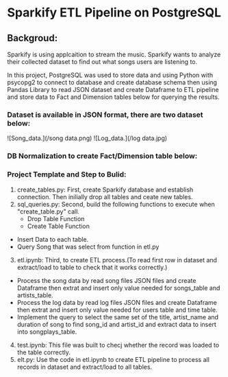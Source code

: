 # Sparkify ETL Pipeline on PostgreSQL

## Backgroud:

Sparkify is using applcaition to stream the music. Sparkify wants to analyze their collected dataset to find out what songs users are listening to.

In this project, PostgreSQL was used to store data and using Python with psycopg2 to connect to database and create database schema then using Pandas Library to read JSON dataset and create Dataframe to ETL pipeline and store data to Fact and Dimension tables below for querying the results.

### Dataset is available in JSON format, there are two dataset below: 

  ![Song_data.](/song data.png) 
![Log_data.](/log data.jpg)

### DB Normalization to create Fact/Dimension table below:

### Project Template and Step to Bulid:

1. create_tables.py: First, create Sparkify database and establish connection. Then inilially drop all tables and ceate new tables.
2. sql_queries.py: Second, build the following functions to execute when "create_table.py" call.
   - Drop Table Function
   - Create Table Function
- Insert Data to each table.
- Query Song that was select from function in etl.py
3. etl.ipynb: Third, to create ETL process.(To read first row in dataset and extract/load to table to check that it works correctly.)
- Process the song data by read song files JSON files and create Dataframe then extrat and insert only value needed for songs_table and artists_table.
- Process the log data by read log files JSON files and create Dataframe then extrat and insert only value needed for users table and time table.
- Implement the query to select the same set of the title, artist_name and duration of song to find song_id and artist_id and extract data to insert into songplays_table.
4. test.ipynb: This file was built to checj whether the record was loaded to the table correctly.
5. elt.py: Use the code in etl.ipynb to create ETL pipeline to process all records in dataset and extract/load to all tables.
